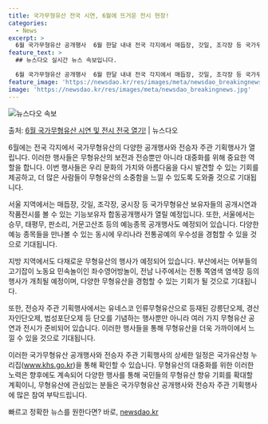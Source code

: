 ```yaml
---
title: 국가무형유산 전국 시연, 6월에 뜨거운 전시 현장!
categories:
  - News
excerpt: >
  6월 국가무형유산 공개행사  6월 한달 내내 전국 각지에서 매듭장, 갓일, 조각장 등 국가무형유산 보유자들의…
feature_text: >
  ## 뉴스다오 실시간 뉴스 속보입니다.

  6월 국가무형유산 공개행사  6월 한달 내내 전국 각지에서 매듭장, 갓일, 조각장 등 국가무형유산 보유자들의…
feature_image: 'https://newsdao.kr/res/images/meta/newsdao_breakingnews.jpg'
image: 'https://newsdao.kr/res/images/meta/newsdao_breakingnews.jpg'
---
```


![뉴스다오 속보](https://newsdao.kr/res/images/meta/newsdao_breakingnews.jpg)

<p>출처: <a href="https://newsdao.kr/4016" rel="dofollow">6월 국가무형유산 시연 및 전시 전국 열기!</a> | 뉴스다오</p>

6월에는 전국 각지에서 국가무형유산의 다양한 공개행사와 전승자 주관 기획행사가 열립니다. 이러한 행사들은 무형유산의 보전과 전승뿐만 아니라 대중화를 위해 중요한 역할을 합니다. 이번 행사들은 우리 문화의 가치와 아름다움을 다시 발견할 수 있는 기회를 제공하고, 더 많은 사람들이 무형유산의 소중함을 느낄 수 있도록 도와줄 것으로 기대됩니다.

서울 지역에서는 매듭장, 갓일, 조각장, 궁시장 등 국가무형유산 보유자들의 공개시연과 작품전시를 볼 수 있는 기능보유자 합동공개행사가 열릴 예정입니다. 또한, 서울에서는 승무, 태평무, 판소리, 거문고산조 등의 예능종목 공개행사도 예정되어 있습니다. 다양한 예능 종목들을 만나볼 수 있는 동시에 우리나라 전통공예의 우수성을 경험할 수 있을 것으로 기대됩니다.

지방 지역에서도 다채로운 무형유산의 행사가 예정되어 있습니다. 부산에서는 어부들의 고기잡이 노동요 민속놀이인 좌수영어방놀이, 전남 나주에서는 전통 쪽염색 염색장 등의 행사가 개최될 예정이며, 다양한 무형유산을 경험할 수 있는 기회가 될 것으로 기대됩니다.

또한, 전승자 주관 기획행사에서는 유네스코 인류무형유산으로 등재된 강릉단오제, 경산자인단오제, 법성포단오제 등 단오를 기념하는 행사뿐만 아니라 여러 가지 무형유산 공연과 전시가 준비되어 있습니다. 이러한 행사들을 통해 무형유산을 더욱 가까이에서 느낄 수 있을 것으로 기대됩니다.

이러한 국가무형유산 공개행사와 전승자 주관 기획행사의 상세한 일정은 국가유산청 누리집(www.khs.go.kr)을 통해 확인할 수 있습니다. 무형유산의 대중화를 위한 이러한 노력은 향후에도 계속되어 다양한 행사를 통해 국민들의 무형유산 향유 기회를 확대할 계획이니, 무형유산에 관심있는 분들은 국가무형유산 공개행사와 전승자 주관 기획행사에 많은 참여 부탁드립니다. 

빠르고 정확한 뉴스를 원한다면? 바로, <a href="https://newsdao.kr" rel="dofollow">newsdao.kr</a>


